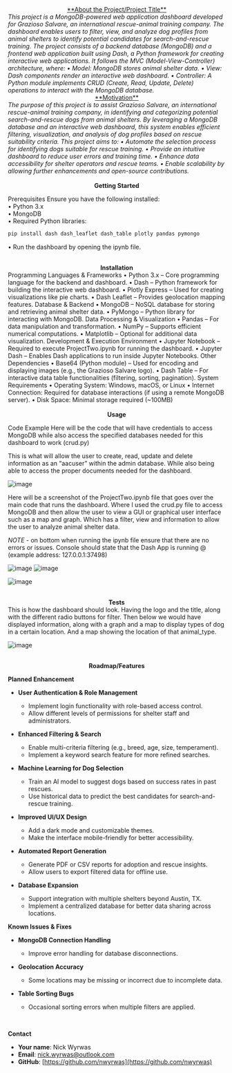 <div align="center">
    <u>**About the Project/Project Title**</u>
</div>
<i>This project is a MongoDB-powered web application dashboard developed for Grazioso Salvare, an international rescue-animal training company. The dashboard enables users to filter, view, and analyze dog profiles from animal shelters to identify potential candidates for search-and-rescue training.
The project consists of a backend database (MongoDB) and a frontend web application built using Dash, a Python framework for creating interactive web applications. It follows the MVC (Model-View-Controller) architecture, where:
•	Model: MongoDB stores animal shelter data.
•	View: Dash components render an interactive web dashboard.
•	Controller: A Python module implements CRUD (Create, Read, Update, Delete) operations to interact with the MongoDB database.</i> <br>


<div align="center">
  <u>**Motivation**</u>
</div>
<i>The purpose of this project is to assist Grazioso Salvare, an international rescue-animal training company, in identifying and categorizing potential search-and-rescue dogs from animal shelters. By leveraging a MongoDB database and an interactive web dashboard, this system enables efficient filtering, visualization, and analysis of dog profiles based on rescue suitability criteria.
This project aims to:
•	Automate the selection process for identifying dogs suitable for rescue training.
•	Provide an intuitive dashboard to reduce user errors and training time.
•	Enhance data accessibility for shelter operators and rescue teams.
•	Enable scalability by allowing further enhancements and open-source contributions. <br>


</i>

<div align="center">
  <br><b>Getting Started</b>
</div>

Prerequisites
Ensure you have the following installed: <br>
•	Python 3.x  
•	MongoDB  
•	Required Python libraries:  
```bash
pip install dash dash_leaflet dash_table plotly pandas pymongo
```

•	Run the dashboard by opening the ipynb file.


<div align="center">
  <br><b>Installation</b>
</div>
Programming Languages & Frameworks
•	Python 3.x – Core programming language for the backend and dashboard.
•	Dash – Python framework for building the interactive web dashboard.
•	Plotly Express – Used for creating visualizations like pie charts.
•	Dash Leaflet – Provides geolocation mapping features.
Database & Backend
•	MongoDB – NoSQL database for storing and retrieving animal shelter data.
•	PyMongo – Python library for interacting with MongoDB.
Data Processing & Visualization
•	Pandas – For data manipulation and transformation.
•	NumPy – Supports efficient numerical computations.
•	Matplotlib – Optional for additional data visualization.
Development & Execution Environment
•	Jupyter Notebook – Required to execute ProjectTwo.ipynb for running the dashboard.
•	Jupyter Dash – Enables Dash applications to run inside Jupyter Notebooks.
Other Dependencies
•	Base64 (Python module) – Used for encoding and displaying images (e.g., the Grazioso Salvare logo).
•	Dash Table – For interactive data table functionalities (filtering, sorting, pagination).
System Requirements
•	Operating System: Windows, macOS, or Linux
•	Internet Connection: Required for database interactions (if using a remote MongoDB server).
•	Disk Space: Minimal storage required (~100MB) <br>

<div align="center">
  <br><b>Usage</b>
</div>

Code Example
Here will be the code that will have credentials to access MongoDB while also access the specified databases needed for this dashboard to work (crud.py)

This is what will allow the user to create, read, update and delete information as an “aacuser” within the admin database. While also being able to access the proper documents needed for the dashboard.<br>

![image](https://github.com/user-attachments/assets/da447728-56a1-48ed-9d24-eab195d36630)

Here will be a screenshot of the ProjectTwo.ipynb file that goes over the main code that runs the dashboard.  Where I used the crud.py file to access MongoDB and then allow the user to view a GUI or graphical user interface such as a map and graph. Which has a filter, view and information to allow the user to analyze animal shelter data.

*NOTE* - on bottom when running the ipynb file ensure that there are no errors or issues. Console should state that the Dash App is running @ (example address: 127.0.0.1:37498) <br>


![image](https://github.com/user-attachments/assets/8b476e58-ebac-4e6c-899b-529db6df55ba)
![image](https://github.com/user-attachments/assets/023e6bcf-48b9-4d92-b526-f74382c66d88)

![image](https://github.com/user-attachments/assets/860978e5-347e-4fbb-91a0-a542a1dbd646) <br>



<div align="center">
  <br><b>Tests</b>
</div>
This is how the dashboard should look. Having the logo and the title, along with the different radio buttons for filter. Then below we would have displayed information, along with a graph and a map to display types of dog in a certain location. And a map showing the location of that animal_type.

![image](https://github.com/user-attachments/assets/755051dc-1e8b-41e6-a9e6-c1ad0788fb13)<br>


<div align="center">
  <br><b>Roadmap/Features</b>
</div>


<b>Planned Enhancement</b>
<br>
- **User Authentication & Role Management**
  - Implement login functionality with role-based access control.
  - Allow different levels of permissions for shelter staff and administrators.

- **Enhanced Filtering & Search**
  - Enable multi-criteria filtering (e.g., breed, age, size, temperament).
  - Implement a keyword search feature for more refined searches.

- **Machine Learning for Dog Selection**
  - Train an AI model to suggest dogs based on success rates in past rescues.
  - Use historical data to predict the best candidates for search-and-rescue training.

- **Improved UI/UX Design**
  - Add a dark mode and customizable themes.
  - Make the interface mobile-friendly for better accessibility.

- **Automated Report Generation**
  - Generate PDF or CSV reports for adoption and rescue insights.
  - Allow users to export filtered data for offline use.

- **Database Expansion**
  - Support integration with multiple shelters beyond Austin, TX.
  - Implement a centralized database for better data sharing across locations.

**Known Issues & Fixes**
- **MongoDB Connection Handling**
  - Improve error handling for database disconnections.
  
- **Geolocation Accuracy**
  - Some locations may be missing or incorrect due to incomplete data.
  
- **Table Sorting Bugs**
  - Occasional sorting errors when multiple filters are applied.
<br>


**Contact**
- **Your name**: Nick Wyrwas
- **Email**: [nick.wyrwas@outlook.com](mailto:nick.wyrwas@outlook.com)
- **GitHub**: [https://github.com/nwyrwas](https://github.com/nwyrwas)



